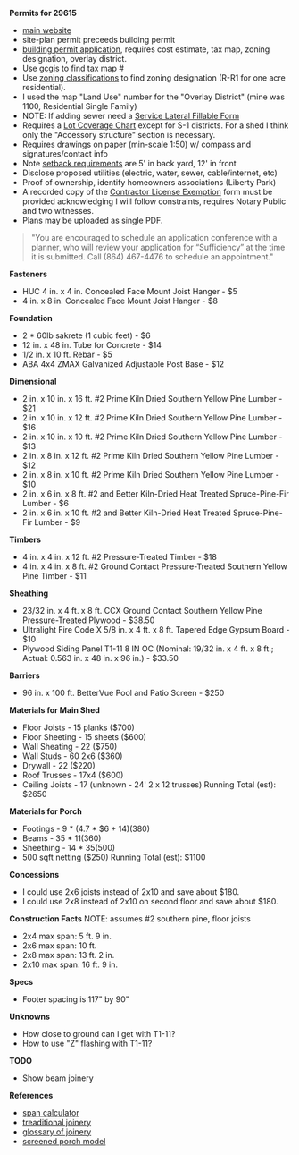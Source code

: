 __Permits for 29615__
* [main website](http://www.greenvillesc.gov/656/Building-Permits)
* site-plan permit preceeds building permit
* [building permit application](http://www.greenvillesc.gov/FormCenter/Building-Permits-19/Eform-Building-Permit-Application-attach-237#_=_), requires cost estimate, tax map, zoning designation, overlay district.
* Use [gcgis](https://www.gcgis.org/apps/greenvillejs/) to find tax map #
* Use [zoning classifications](https://www.greenvillecounty.org/gcpc/pdf/zoning_classification.pdf) to find zoning designation (R-R1 for one acre residential).
* I used the map "Land Use" number for the "Overlay District" (mine was 1100, Residential Single Family)
* NOTE: If adding sewer need a [Service Lateral Fillable Form](http://www.greenvillesc.gov/DocumentCenter/View/6296/Service-Lateral-Fillable-Form-PDF)
* Requires a [Lot Coverage Chart](http://www.greenvillesc.gov/DocumentCenter/View/7329/LOT-COVERAGE-CHART-PDF?bidId=) except for S-1 districts.  For a shed I think only the "Accessory structure" section is necessary.
* Requires drawings on paper (min-scale 1:50) w/ compass and signatures/contact info
* Note [setback requirements](https://hubpages.com/living/Greenville-South-Carolina-Fence-Building-Regulations) are 5' in back yard, 12' in front
* Disclose proposed utilities (electric, water, sewer, cable/internet, etc)
* Proof of ownership, identify homeowners associations (Liberty Park)
* A recorded copy of the [Contractor License Exemption](http://www.greenvillesc.gov/DocumentCenter/View/2774/Owner--Builder--Contractor-License-Exemption-Request-PDF?bidId=) form must be provided acknowledging I will follow constraints, requires Notary Public and two witnesses.
* Plans may be uploaded as single PDF.

> "You are encouraged to schedule an application conference with a planner, who will review your application for “Sufficiency” at the time it is submitted. Call (864) 467-4476 to schedule an appointment."


__Fasteners__
* HUC 4 in. x 4 in. Concealed Face Mount Joist Hanger - $5
* 4 in. x 8 in. Concealed Face Mount Joist Hanger - $8

__Foundation__
* 2 * 60lb sakrete (1 cubic feet) - $6
* 12 in. x 48 in. Tube for Concrete - $14
* 1/2 in. x 10 ft. Rebar - $5
* ABA 4x4 ZMAX Galvanized Adjustable Post Base - $12

__Dimensional__
* 2 in. x 10 in. x 16 ft. #2 Prime Kiln Dried Southern Yellow Pine Lumber - $21
* 2 in. x 10 in. x 12 ft. #2 Prime Kiln Dried Southern Yellow Pine Lumber - $16
* 2 in. x 10 in. x 10 ft. #2 Prime Kiln Dried Southern Yellow Pine Lumber - $13
* 2 in. x 8 in. x 12 ft. #2 Prime Kiln Dried Southern Yellow Pine Lumber - $12
* 2 in. x  8 in. x 10 ft. #2 Prime Kiln Dried Southern Yellow Pine Lumber - $10
* 2 in. x 6 in. x 8 ft. #2 and Better Kiln-Dried Heat Treated Spruce-Pine-Fir Lumber - $6
* 2 in. x 6 in. x 10 ft. #2 and Better Kiln-Dried Heat Treated Spruce-Pine-Fir Lumber - $9

__Timbers__
* 4 in. x 4 in. x 12 ft. #2 Pressure-Treated Timber - $18
* 4 in. x 4 in. x 8 ft. #2 Ground Contact Pressure-Treated Southern Yellow Pine Timber - $11

__Sheathing__
* 23/32 in. x 4 ft. x 8 ft. CCX Ground Contact Southern Yellow Pine Pressure-Treated Plywood - $38.50
* Ultralight Fire Code X 5/8 in. x 4 ft. x 8 ft. Tapered Edge Gypsum Board - $10
* Plywood Siding Panel T1-11 8 IN OC (Nominal: 19/32 in. x 4 ft. x 8 ft.; Actual: 0.563 in. x 48 in. x 96 in.) - $33.50

__Barriers__
* 96 in. x 100 ft. BetterVue Pool and Patio Screen - $250

__Materials for Main Shed__
* Floor Joists - 15 planks ($700)
* Floor Sheeting - 15 sheets ($600)
* Wall Sheating - 22 ($750)
* Wall Studs - 60 2x6 ($360)
* Drywall - 22 ($220)
* Roof Trusses - 17x4 ($600)
* Ceiling Joists - 17 (unknown - 24' 2 x 12 trusses)
Running Total (est): $2650

__Materials for Porch__
* Footings - 9 * (4.7 * $6 + $14) ($380)
* Beams - 35 * $11 ($360)
* Sheething - 14 * $35 ($500)
* 500 sqft netting ($250)
Running Total (est): $1100

__Concessions__
* I could use 2x6 joists instead of 2x10 and save about $180.
* I could use 2x8 instead of 2x10 on second floor and save about $180.

__Construction Facts__
NOTE: assumes #2 southern pine, floor joists
* 2x4 max span: 5 ft. 9 in.
* 2x6 max span: 10 ft.
* 2x8 max span: 13 ft. 2 in.
* 2x10 max span: 16 ft. 9 in.


__Specs__
* Footer spacing is 117" by 90"

__Unknowns__
* How close to ground can I get with T1-11?
* How to use "Z" flashing with T1-11?

__TODO__
* Show beam joinery

__References__
* [span calculator](http://www.awc.org/codes-standards/calculators-software/spancalc)
* [treaditional joinery](http://www.vermonttimberworks.com/learn/timber-frame-joinery/traditional/)
* [glossary of joinery](http://www.newenglandbarn.com/glossary.php)
* [screened porch model](https://3dwarehouse.sketchup.com/model/1039a2dd-f8e9-4f63-9655-cde20bb09a31/Screened-Porch)
